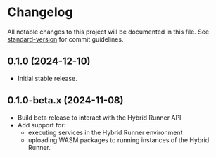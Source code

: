 # Changelog

All notable changes to this project will be documented in this file.
See [standard-version](https://github.com/conventional-changelog/standard-version)
for commit guidelines.

## 0.1.0 (2024-12-10)

- Initial stable release.

## 0.1.0-beta.x (2024-11-08)

- Build beta release to interact with the Hybrid Runner API
- Add support for:
  - executing services in the Hybrid Runner environment
  - uploading WASM packages to running instances of the Hybrid Runner.
